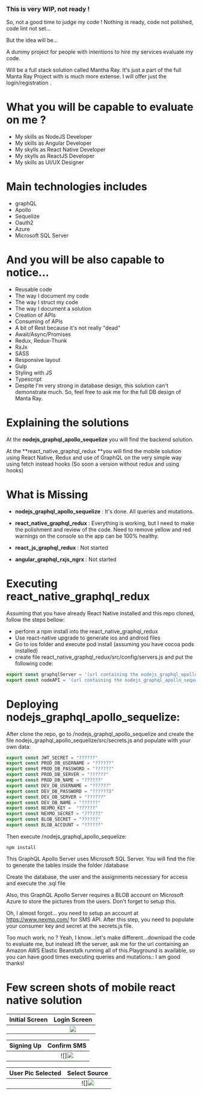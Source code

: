 ### This is very WIP, not ready !

So, not a good time to judge my code !
Nothing is ready, code not polished, 
code lint not set...

But the idea will be...

A dummy project for people with intentions
to hire my services evaluate my code.

Will be a full stack solution called Mantha Ray. It's just a part of the full Manta Ray Project with is much more extense. I will offer just the login/registration .

# What you will be capable to evaluate on me ?

- My skills as NodeJS Developer
- My skills as Angular Developer
- My skylls as React Native Developer
- My skylls as ReactJS Developer
- My skills as UI/UX Designer

# Main technologies includes

- graphQL
- Apollo
- Sequelize
- Oauth2
- Azure
- Microsoft SQL Server

# And you will be also capable to notice...

- Reusable code
- The way I document my code
- The way I struct my code
- The way I document a solution
- Creation of APIs
- Consuming of APIs
- A bit of Rest because it's not really "dead"
- Await/Async/Promises
- Redux, Redux-Thunk
- RxJx
- SASS
- Responsive layout
- Gulp
- Styling with JS
- Typescript
- Despite I'm very strong in database design, this solution can't
    demonstrate much. So, feel free to ask me for the full DB design of Manta Ray.

# Explaining the solutions

At the **nodejs_graphql_apollo_sequelize** you will find the backend solution.

At the **react_native_graphql_redux **you will find the mobile solution using React Native, Redux and use of GraphQL on the very simple way using fetch instead hooks (So soon a version without redux and using hooks)

# What is Missing

- **nodejs_graphql_apollo_sequelize** : It's done. All queries and mutations.

- **react_native_graphql_redux** : Everything is working, but I need to make the polishment and review of the code. Need to remove yellow and red warnings on the console so the app can be 100% healthy.

- **react_js_graphql_redux** : Not started

- **angular_graphql_rxjs_ngrx** : Not started

# Executing react_native_graphql_redux

Assuming that you have already React Native installed and this repo cloned, follow the steps bellow:

- perform a npm install into the react_native_graphql_redux
- Use react-native upgrade to generate ios and android files
- Go to ios folder and execute pod install (assuming you have cocoa pods installed)
- create file react_native_graphql_redux/src/config/servers.js and put the following code:

```javascript
export const graphqlServer = '(url containing the nodejs_graphql_apollo_sequelize)/graphql'
export const nodeAPI = '(url containing the nodejs_graphql_apollo_sequelize)/'
```

# Deploying nodejs_graphql_apollo_sequelize:

After clone the repo, go to /nodejs_graphql_apollo_sequelize and create the file nodejs_graphql_apollo_sequelize/src/secrets.js and populate with your own data:

```javascript
export const JWT_SECRET = "??????"
export const PROD_DB_USERNAME = "??????"
export const PROD_DB_PASSWORD = "??????"
export const PROD_DB_SERVER = "??????"
export const PROD_DB_NAME = "??????"
export const DEV_DB_USERNAME = "??????"
export const DEV_DB_PASSWORD = "??????3"
export const DEV_DB_SERVER = "??????"
export const DEV_DB_NAME = "??????"
export const NEXMO_KEY =  "??????"
export const NEXMO_SECRET = "??????"
export const BLOB_SECRET = "??????"
export const BLOB_ACCOUNT = "??????"
```

Then execute /nodejs_graphql_apollo_sequelize:



    npm install

This GraphQL Apollo Server uses Microsoft SQL Server. You will find the file to generate the tables inside the folder /database

Create the database, the user and the assignments necessary for access and execute the .sql file

Also, this GraphQL Apollo Server requires a BLOB account on Microsoft Azure to store the pictures from the users. Don't forget to setup this.

Oh, I almost forgot... you need to setup an account
at https://www.nexmo.com/ for SMS API. After this step, you need to populate your consumer key and secret at the secrets.js file.

Too much work, no ? Yeah, I know...let's make different...download the code to evaluate me, but instead lift the server, ask me for the url containing an Amazon AWS Elastic Beanstalk running all of this.Playground is available, so you can have good times executing queries and mutations.: I am good thanks!

# Few screen shots of mobile react native solution

Initial Screen         |  Login Screen
:-------------------------:|:-------------------------:
![![](https://s3.eu-west-2.amazonaws.com/www.marcojr.com.br/pub/mr6.png)](https://s3.eu-west-2.amazonaws.com/www.marcojr.com.br/pub/mr6.png)  |  [![](https://s3.eu-west-2.amazonaws.com/www.marcojr.com.br/pub/mr5.png)](https://s3.eu-west-2.amazonaws.com/www.marcojr.com.br/pub/mr5.png)

Signing Up         |  Confirm SMS
:-------------------------:|:-------------------------:
![![](https://s3.eu-west-2.amazonaws.com/www.marcojr.com.br/pub/mr3.png)](https://s3.eu-west-2.amazonaws.com/www.marcojr.com.br/pub/mr3.png)  |  ![][![](https://s3.eu-west-2.amazonaws.com/www.marcojr.com.br/pub/mr4.png)](https://s3.eu-west-2.amazonaws.com/www.marcojr.com.br/pub/mr4.png)

User Pic Selected          |  Select Source
:-------------------------:|:-------------------------:
![![](https://s3.eu-west-2.amazonaws.com/www.marcojr.com.br/pub/mr1.png)](https://s3.eu-west-2.amazonaws.com/www.marcojr.com.br/pub/mr1.png)  |  ![][![](https://s3.eu-west-2.amazonaws.com/www.marcojr.com.br/pub/mr2.png)](https://s3.eu-west-2.amazonaws.com/www.marcojr.com.br/pub/mr2.png)






